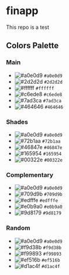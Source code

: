# finapp
This repo is a test

## Colors Palette
### Main

- ![#a0e0d9](https://placehold.co/15x15/a0e0d9/a0e0d9.png) `#a0e0d9`
- ![#2d2d2d](https://placehold.co/15x15/2d2d2d/2d2d2d.png) `#2d2d2d`
- ![#ffffff](https://placehold.co/15x15/ffffff/ffffff.png) `#ffffff`
- ![#c6ede8](https://placehold.co/15x15/c6ede8/c6ede8.png) `#c6ede8`
- ![#7ad3ca](https://placehold.co/15x15/7ad3ca/7ad3ca.png) `#7ad3ca`
- ![#464646](https://placehold.co/15x15/464646/464646.png) `#464646`

### Shades
- ![#a0e0d9](https://placehold.co/15x15/a0e0d9/a0e0d9.png) `#a0e0d9`
- ![#72b1aa](https://placehold.co/15x15/72b1aa/72b1aa.png) `#72b1aa`
- ![#46847e](https://placehold.co/15x15/46847e/46847e.png) `#46847e`
- ![#165954](https://placehold.co/15x15/165954/165954.png) `#165954`
- ![#00322e](https://placehold.co/15x15/00322e/00322e.png) `#00322e`

### Complementary
- ![#a0e0d9](https://placehold.co/15x15/a0e0d9/a0e0d9.png) `#a0e0d9`
- ![#709d9b](https://placehold.co/15x15/709d9b/709d9b.png) `#709d9b`
- ![#edfffe](https://placehold.co/15x15/edfffe/edfffe.png) `#edfffe`
- ![#e0b9a0](https://placehold.co/15x15/e0b9a0/e0b9a0.png) `#e0b9a0`
- ![#9d8179](https://placehold.co/15x15/9d8179/9d8179.png) `#9d8179`

### Random
- ![#a0e0d9](https://placehold.co/15x15/a0e0d9/a0e0d9.png) `#a0e0d9`
- ![#f9d38b](https://placehold.co/15x15/f9d38b/f9d38b.png) `#f9d38b`
- ![#f99893](https://placehold.co/15x15/f99893/f99893.png) `#f99893`
- ![#ef516b](https://placehold.co/15x15/ef516b/ef516b.png) `#ef516b`
- ![#d1ac4f](https://placehold.co/15x15/d1ac4f/d1ac4f.png) `#d1ac4f`
